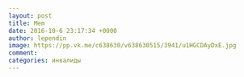 ```yaml
--- 
layout: post 
title: Mem 
date: 2016-10-6 23:17:34 +0000 
author: lependin 
image: https://pp.vk.me/c638630/v638630515/3941/u1HGCDAyDxE.jpg
comment: 
categories: инвалиды
---
```

